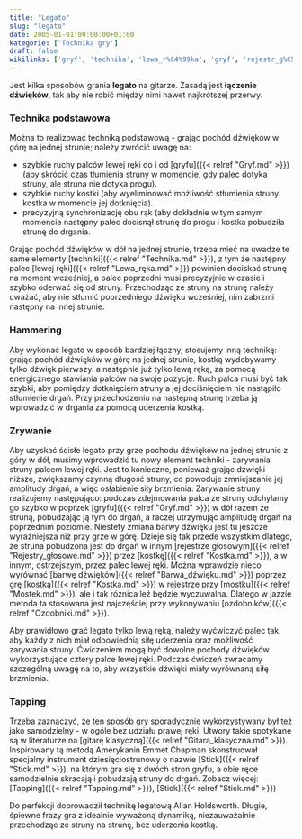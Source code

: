 ```yaml
---
title: "Legato"
slug: "legato"
date: 2005-01-01T00:00:00+01:00
kategorie: ['Technika gry']
draft: false
wikilinks: ['gryf', 'technika', 'lewa_r%C4%99ka', 'gryf', 'rejestr_g%C5%82osowy', 'kostka', 'barwa_d%C5%BAwi%C4%99ku', 'kostka', 'mostek', 'ozdobniki', 'gitara_klasyczna', 'Emmet_Chapman', 'Stick', 'Tapping', 'Stick', 'Allan_Holdsworth']
---
```

Jest kilka sposobów grania **legato** na gitarze. Zasadą jest **łączenie
dźwięków**, tak aby nie robić między nimi nawet najkrótszej przerwy.

### Technika podstawowa

Można to realizować techniką podstawową - grając pochód dźwięków w górę
na jednej strunie; należy zwrócić uwagę na:

  - szybkie ruchy palców lewej ręki do i od [gryfu]({{< relref "Gryf.md" >}})
    (aby skrócić czas tłumienia struny w momencie, gdy palec dotyka
    struny, ale struna nie dotyka progu).
  - szybkie ruchy kostki (aby wyeliminować możliwość stłumienia struny
    kostka w momencie jej dotknięcia).
  - precyzyjną synchronizację obu rąk (aby dokładnie w tym samym
    momencie następny palec docisnął strunę do progu i kostka pobudziła
    strunę do drgania.

Grając pochód dźwięków w dół na jednej strunie, trzeba mieć na uwadze te
same elementy [techniki]({{< relref "Technika.md" >}}), z tym że następny palec
[lewej ręki]({{< relref "Lewa_ręka.md" >}}) powinien dociskać strunę na moment
wcześniej, a palec poprzedni musi precyzyjnie w czasie i szybko oderwać
się od struny. Przechodząc ze struny na strunę należy uważać, aby nie
stłumić poprzedniego dźwięku wcześniej, nim zabrzmi następny na innej
strunie.

### Hammering

Aby wykonać legato w sposób bardziej łączny, stosujemy inną technikę:
grając pochód dźwięków w górę na jednej strunie, kostką wydobywamy tylko
dźwięk pierwszy. a następnie już tylko lewą ręką, za pomocą energicznego
stawiania palców na swoje pozycje. Ruch palca musi być tak szybki, aby
pomiędzy dotknięciem struny a jej dociśnięciem nie nastąpiło stłumienie
drgań. Przy przechodzeniu na następną strunę trzeba ją wprowadzić w
drgania za pomocą uderzenia kostką.

### Zrywanie

Aby uzyskać ścisłe legato przy grze pochodu dźwięków na jednej strunie z
góry w dół, musimy wprowadzić tu nowy element techniki - zarywania
struny palcem lewej ręki. Jest to konieczne, ponieważ grając dźwięki
niższe, zwiększamy czynną długość struny, co powoduje zmniejszanie jej
amplitudy drgań, a więc osłabienie siły brzmienia. Zarywanie struny
realizujemy następująco: podczas zdejmowania palca ze struny odchylamy
go szybko w poprzek [gryfu]({{< relref "Gryf.md" >}}) w dół razem ze struną,
pobudzając ją tym do drgań, a raczej utrzymując amplitudę drgań na
poprzednim poziomie. Niestety zmiana barwy dźwięku jest tu jeszcze
wyraźniejsza niż przy grze w górę. Dzieje się tak przede wszystkim
dlatego, że struna pobudzona jest do drgań w innym [rejestrze
głosowym]({{< relref "Rejestry_głosowe.md" >}}) przez
[kostkę]({{< relref "Kostka.md" >}}), a w innym, ostrzejszym, przez palec lewej
ręki. Można wprawdzie nieco wyrównać [barwę
dźwięków]({{< relref "Barwa_dźwięku.md" >}}) poprzez grę
[kostką]({{< relref "Kostka.md" >}}) w rejestrze przy
[mostku]({{< relref "Mostek.md" >}}), ale i tak różnica leź będzie wyczuwalna.
Dlatego w jazzie metoda ta stosowana jest najczęściej przy wykonywaniu
[ozdobników]({{< relref "Ozdobniki.md" >}}).

Aby prawidłowo grać legato tylko lewą ręką, należy wyćwiczyć palec tak,
aby każdy z nich miał odpowiednią siłę uderzenia oraz możliwość
zarywania struny. Ćwiczeniem mogą być dowolne pochody dźwięków
wykorzystujące cztery palce lewej ręki. Podczas ćwiczeń zwracamy
szczególną uwagę na to, aby wszystkie dźwięki miały wyrównaną siłę
brzmienia.

### Tapping

Trzeba zaznaczyć, że ten sposób gry sporadycznie wykorzystywany był też
jako samodzielny - w ogóle bez udziału prawej ręki. Utwory takie
spotykane są w literaturze na [gitarę
klasyczną]({{< relref "Gitara_klasyczna.md" >}}). Inspirowany tą metodą
Amerykanin Emmet Chapman<!-- link nie odnosił się do niczego: 'Legato' ('content/książka/Legato.md') links to 'Emmet_Chapman' ('content/książka/Emmet_Chapman.md') and that does not exist --> skonstruował
specjalny instrument dziesięciostrunowy o nazwie
[Stick]({{< relref "Stick.md" >}}), na którym gra się z dwóch stron gryfu, a obie
ręce samodzielnie skracają i pobudzają struny do drgań. Zobacz więcej:
[Tapping]({{< relref "Tapping.md" >}}), [Stick]({{< relref "Stick.md" >}})

Do perfekcji doprowadził technikę legatową Allan
Holdsworth<!-- link nie odnosił się do niczego: 'Legato' ('content/książka/Legato.md') links to 'Allan_Holdsworth' ('content/książka/Allan_Holdsworth.md') and that does not exist -->. Długie, śpiewne frazy gra z
idealnie wyważoną dynamiką, niezauważalnie przechodząc ze struny na
strunę, bez uderzenia kostką.

